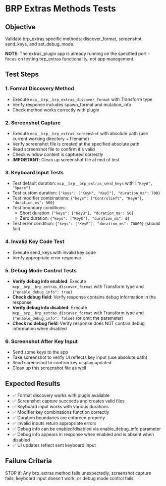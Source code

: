 # BRP Extras Methods Tests

## Objective
Validate brp_extras specific methods: discover_format, screenshot, send_keys, and set_debug_mode.

**NOTE**: The extras_plugin app is already running on the specified port - focus on testing brp_extras functionality, not app management.

## Test Steps

### 1. Format Discovery Method
- Execute `mcp__brp__brp_extras_discover_format` with Transform type
- Verify response includes spawn_format and mutation_info
- Check method works correctly with plugin

### 2. Screenshot Capture
- Execute `mcp__brp__brp_extras_screenshot` with absolute path (use current working directory + filename)
- Verify screenshot file is created at the specified absolute path
- Read screenshot file to confirm it's valid
- Check window content is captured correctly
- **IMPORTANT**: Clean up screenshot file at end of test

### 3. Keyboard Input Tests
- Test default duration: `mcp__brp__brp_extras_send_keys` with `["KeyA", "Space"]`
- Test custom duration: `{"keys": ["KeyH", "KeyI"], "duration_ms": 700}`
- Test modifier combinations: `{"keys": ["ControlLeft", "KeyA"], "duration_ms": 500}`
- Test boundary conditions:
  - Short duration: `{"keys": ["KeyB"], "duration_ms": 50}`
  - Zero duration: `{"keys": ["KeyC"], "duration_ms": 0}`
- Test error condition: `{"keys": ["KeyE"], "duration_ms": 70000}` (should fail)

### 4. Invalid Key Code Test
- Execute send_keys with invalid key code
- Verify appropriate error response

### 5. Debug Mode Control Tests
- **Verify debug info enabled**: Execute `mcp__brp__brp_extras_discover_format` with Transform type and `{"enable_debug_info": true}`
- **Check debug field**: Verify response contains debug information in the response
- **Verify debug info disabled**: Execute `mcp__brp__brp_extras_discover_format` with Transform type and `{"enable_debug_info": false}` (or omit the parameter)
- **Check no debug field**: Verify response does NOT contain debug information when disabled

### 6. Screenshot After Key Input
- Send some keys to the app
- Take screenshot to verify UI reflects key input (use absolute path)
- Read screenshot to confirm key display updated
- Clean up this screenshot file as well

## Expected Results
- ✅ Format discovery works with plugin available
- ✅ Screenshot capture succeeds and creates valid files
- ✅ Keyboard input works with various durations
- ✅ Modifier key combinations function correctly
- ✅ Duration boundaries are enforced properly
- ✅ Invalid inputs return appropriate errors
- ✅ Debug info can be enabled/disabled via enable_debug_info parameter
- ✅ Debug info appears in response when enabled and is absent when disabled
- ✅ UI updates reflect sent keyboard input

## Failure Criteria
STOP if: Any brp_extras method fails unexpectedly, screenshot capture fails, keyboard input doesn't work, or debug mode control fails.

